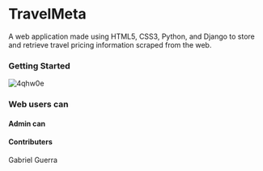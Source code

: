 # TravelMeta
A web application made using HTML5, CSS3, Python, and Django to store and retrieve travel pricing information scraped from the web.

### Getting Started
![4qhw0e](https://user-images.githubusercontent.com/65991626/102274804-74f2a980-3ef2-11eb-8a3d-53a09afe1580.gif)


### Web users can


#### Admin can


#### Contributers
Gabriel Guerra
